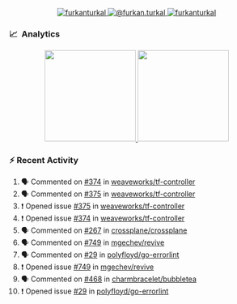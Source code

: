 <p align="center">
  <a href="https://linkedin.com/in/furkanturkal" target="blank">
    <img src="https://img.shields.io/badge/linkedin-%230077B5.svg?&style=for-the-badge&logo=linkedin&logoColor=white" alt="furkanturkal" />
  </a>
  <a href="https://medium.com/@furkan.turkal" target="blank">
    <img src="https://img.shields.io/badge/medium-%2312100E.svg?&style=for-the-badge&logo=medium&logoColor=white" alt="@furkan.turkal" />
  </a>
  <a href="https://twitter.com/furkanturkaI" target="blank">
    <img src="https://img.shields.io/badge/Twitter-1DA1F2?style=for-the-badge&logo=twitter&logoColor=white" alt="furkanturkaI" />
  </a>
</p>

### 📈 &nbsp;Analytics

<p align="center">
  <a href="https://coderstats.net/github/#Dentrax">
    <img height="180em" src="https://github-readme-stats-eight-theta.vercel.app/api?username=Dentrax&show_icons=true&theme=algolia&include_all_commits=true&count_private=true&line_height=26"/>
    <img height="180em" src="https://github-readme-stats-eight-theta.vercel.app/api/top-langs/?username=Dentrax&layout=compact&langs_count=8&theme=algolia&line_height=26"/>
  </a>
</p>

### :zap: Recent Activity

<!--START_SECTION:activity-->
1. 🗣 Commented on [#374](https://github.com/weaveworks/tf-controller/issues/374) in [weaveworks/tf-controller](https://github.com/weaveworks/tf-controller)
2. 🗣 Commented on [#375](https://github.com/weaveworks/tf-controller/issues/375) in [weaveworks/tf-controller](https://github.com/weaveworks/tf-controller)
3. ❗️ Opened issue [#375](https://github.com/weaveworks/tf-controller/issues/375) in [weaveworks/tf-controller](https://github.com/weaveworks/tf-controller)
4. ❗️ Opened issue [#374](https://github.com/weaveworks/tf-controller/issues/374) in [weaveworks/tf-controller](https://github.com/weaveworks/tf-controller)
5. 🗣 Commented on [#267](https://github.com/crossplane/crossplane/issues/267) in [crossplane/crossplane](https://github.com/crossplane/crossplane)
6. 🗣 Commented on [#749](https://github.com/mgechev/revive/issues/749) in [mgechev/revive](https://github.com/mgechev/revive)
7. 🗣 Commented on [#29](https://github.com/polyfloyd/go-errorlint/issues/29) in [polyfloyd/go-errorlint](https://github.com/polyfloyd/go-errorlint)
8. ❗️ Opened issue [#749](https://github.com/mgechev/revive/issues/749) in [mgechev/revive](https://github.com/mgechev/revive)
9. 🗣 Commented on [#468](https://github.com/charmbracelet/bubbletea/issues/468) in [charmbracelet/bubbletea](https://github.com/charmbracelet/bubbletea)
10. ❗️ Opened issue [#29](https://github.com/polyfloyd/go-errorlint/issues/29) in [polyfloyd/go-errorlint](https://github.com/polyfloyd/go-errorlint)
<!--END_SECTION:activity-->
